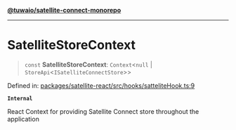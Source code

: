 [**@tuwaio/satellite-connect-monorepo**](../../../README.md)

***

# SatelliteStoreContext

> `const` **SatelliteStoreContext**: `Context`\<`null` \| `StoreApi`\<`ISatelliteConnectStore`\>\>

Defined in: [packages/satellite-react/src/hooks/satteliteHook.ts:9](https://github.com/TuwaIO/satellite-connect/blob/5ea2bf35da638317e8edf885c3993433cb84e778/packages/satellite-react/src/hooks/satteliteHook.ts#L9)

**`Internal`**

React Context for providing Satellite Connect store throughout the application
